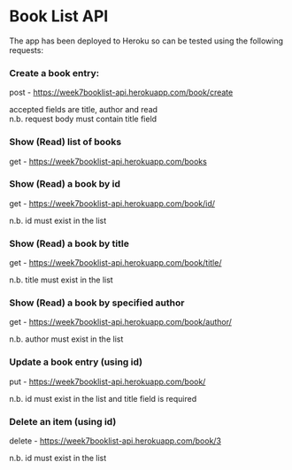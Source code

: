 # Book List API

The app has been deployed to Heroku so can be tested using the following requests:

### Create a book entry:
post - https://week7booklist-api.herokuapp.com/book/create

accepted fields are title, author and read\
n.b. request body must contain title field

### Show (Read) list of books
get - https://week7booklist-api.herokuapp.com/books

### Show (Read) a book by id
get - https://week7booklist-api.herokuapp.com/book/id/

n.b. id must exist in the list

### Show (Read) a book by title
get - https://week7booklist-api.herokuapp.com/book/title/

n.b. title must exist in the list

### Show (Read) a book by specified author
get - https://week7booklist-api.herokuapp.com/book/author/

n.b. author must exist in the list

### Update a book entry (using id)
put - https://week7booklist-api.herokuapp.com/book/

n.b. id must exist in the list and title field is required

### Delete an item (using id)
delete - https://week7booklist-api.herokuapp.com/book/3

n.b. id must exist in the list


